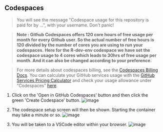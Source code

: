 ## Codespaces

> You will see the message "Codespace usage for this repository is paid for by ...", with your username. Don't panic!

> **Note : Github Codespaces offers 120 core hours of free usage per month for every Github user. So the actual number of free hours is 120 divided by the number of cores you are using to run your codespaces.**
> **Here for the R-dev-env codespace we have set the codespace usage to 4 cores which leads to 30hrs of free usage per month. And it can also be changed according to your preference.**

> For more details about codespaces billing, see the [Codespaces Billing Docs](https://github.com/features/codespaces). You can calculate your GitHub services usage with the [GitHub Services Pricing Calculator](https://github.com/pricing/calculator) and check your usage allowance under "Codespaces" [here](https://github.com/settings/billing).

1) Click on the 'Open in GitHub Codespaces' button and then click the green 'Create Codespace' button.
  ![image](https://github.com/r-devel/r-dev-env/assets/72031540/d42c5d89-7f1d-46fc-8fdd-44e03311c9b2)

2) The codespace setup screen will then be shown. Starting the container may take a minute or so.
  ![image](https://github.com/StarTrooper08/SlimtoolkitActions/assets/72031540/57d88505-3939-402e-8b49-54d083d00afc)

3) You will be taken to a VSCode editor within your browser.
  ![image](https://github.com/r-devel/r-dev-env/assets/72031540/0597c261-a110-496c-86a4-9fb08f5dc34d)



